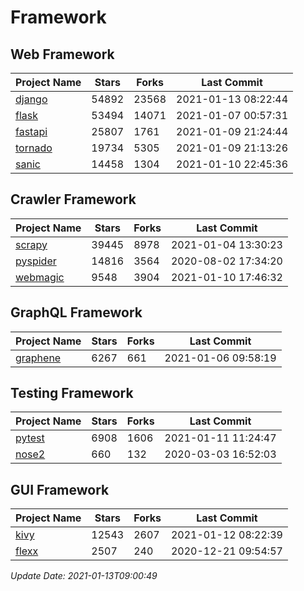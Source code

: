 # Framework

## Web Framework
| Project Name | Stars | Forks | Last Commit |
| ------------ | ----- | ----- | ----------- |
| [django](https://github.com/django/django) | 54892 | 23568 | 2021-01-13 08:22:44 |
| [flask](https://github.com/pallets/flask) | 53494 | 14071 | 2021-01-07 00:57:31 |
| [fastapi](https://github.com/tiangolo/fastapi) | 25807 | 1761 | 2021-01-09 21:24:44 |
| [tornado](https://github.com/tornadoweb/tornado) | 19734 | 5305 | 2021-01-09 21:13:26 |
| [sanic](https://github.com/sanic-org/sanic) | 14458 | 1304 | 2021-01-10 22:45:36 |

## Crawler Framework
| Project Name | Stars | Forks | Last Commit |
| ------------ | ----- | ----- | ----------- |
| [scrapy](https://github.com/scrapy/scrapy) | 39445 | 8978 | 2021-01-04 13:30:23 |
| [pyspider](https://github.com/binux/pyspider) | 14816 | 3564 | 2020-08-02 17:34:20 |
| [webmagic](https://github.com/code4craft/webmagic) | 9548 | 3904 | 2021-01-10 17:46:32 |

## GraphQL Framework
| Project Name | Stars | Forks | Last Commit |
| ------------ | ----- | ----- | ----------- |
| [graphene](https://github.com/graphql-python/graphene) | 6267 | 661 | 2021-01-06 09:58:19 |

## Testing Framework
| Project Name | Stars | Forks | Last Commit |
| ------------ | ----- | ----- | ----------- |
| [pytest](https://github.com/pytest-dev/pytest) | 6908 | 1606 | 2021-01-11 11:24:47 |
| [nose2](https://github.com/nose-devs/nose2) | 660 | 132 | 2020-03-03 16:52:03 |

## GUI Framework
| Project Name | Stars | Forks | Last Commit |
| ------------ | ----- | ----- | ----------- |
| [kivy](https://github.com/kivy/kivy) | 12543 | 2607 | 2021-01-12 08:22:39 |
| [flexx](https://github.com/flexxui/flexx) | 2507 | 240 | 2020-12-21 09:54:57 |

*Update Date: 2021-01-13T09:00:49*